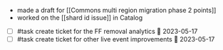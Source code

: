 - made a draft for [[Commons multi region migration phase 2 points]]
- worked on the [[shard id issue]] in Catalog
- [ ] #task create ticket for the FF removal analytics 📅 2023-05-17
- [ ] #task create ticket for other live event improvements 📅 2023-05-17